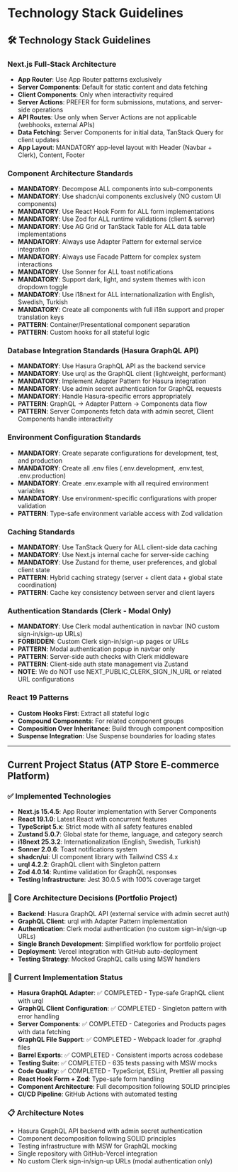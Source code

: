# Technology Stack Guidelines

## 🛠️ Technology Stack Guidelines

### Next.js Full-Stack Architecture

- **App Router**: Use App Router patterns exclusively
- **Server Components**: Default for static content and data fetching
- **Client Components**: Only when interactivity required
- **Server Actions**: PREFER for form submissions, mutations, and server-side operations
- **API Routes**: Use only when Server Actions are not applicable (webhooks, external APIs)
- **Data Fetching**: Server Components for initial data, TanStack Query for client updates
- **App Layout**: MANDATORY app-level layout with Header (Navbar + Clerk), Content, Footer

### Component Architecture Standards

- **MANDATORY**: Decompose ALL components into sub-components
- **MANDATORY**: Use shadcn/ui components exclusively (NO custom UI components)
- **MANDATORY**: Use React Hook Form for ALL form implementations
- **MANDATORY**: Use Zod for ALL runtime validations (client & server)
- **MANDATORY**: Use AG Grid or TanStack Table for ALL data table implementations
- **MANDATORY**: Always use Adapter Pattern for external service integration
- **MANDATORY**: Always use Facade Pattern for complex system interactions
- **MANDATORY**: Use Sonner for ALL toast notifications
- **MANDATORY**: Support dark, light, and system themes with icon dropdown toggle
- **MANDATORY**: Use i18next for ALL internationalization with English, Swedish, Turkish
- **MANDATORY**: Create all components with full i18n support and proper translation keys
- **PATTERN**: Container/Presentational component separation
- **PATTERN**: Custom hooks for all stateful logic

### Database Integration Standards (Hasura GraphQL API)

- **MANDATORY**: Use Hasura GraphQL API as the backend service
- **MANDATORY**: Use urql as the GraphQL client (lightweight, performant)
- **MANDATORY**: Implement Adapter Pattern for Hasura integration
- **MANDATORY**: Use admin secret authentication for GraphQL requests
- **MANDATORY**: Handle Hasura-specific errors appropriately
- **PATTERN**: GraphQL → Adapter Pattern → Components data flow
- **PATTERN**: Server Components fetch data with admin secret, Client Components handle interactivity

### Environment Configuration Standards

- **MANDATORY**: Create separate configurations for development, test, and production
- **MANDATORY**: Create all .env files (.env.development, .env.test, .env.production)
- **MANDATORY**: Create .env.example with all required environment variables
- **MANDATORY**: Use environment-specific configurations with proper validation
- **PATTERN**: Type-safe environment variable access with Zod validation

### Caching Standards

- **MANDATORY**: Use TanStack Query for ALL client-side data caching
- **MANDATORY**: Use Next.js internal cache for server-side caching
- **MANDATORY**: Use Zustand for theme, user preferences, and global client state
- **PATTERN**: Hybrid caching strategy (server + client data + global state coordination)
- **PATTERN**: Cache key consistency between server and client layers

### Authentication Standards (Clerk - Modal Only)

- **MANDATORY**: Use Clerk modal authentication in navbar (NO custom sign-in/sign-up URLs)
- **FORBIDDEN**: Custom Clerk sign-in/sign-up pages or URLs
- **PATTERN**: Modal authentication popup in navbar only
- **PATTERN**: Server-side auth checks with Clerk middleware
- **PATTERN**: Client-side auth state management via Zustand
- **NOTE**: We do NOT use NEXT_PUBLIC_CLERK_SIGN_IN_URL or related URL configurations

### React 19 Patterns

- **Custom Hooks First**: Extract all stateful logic
- **Compound Components**: For related component groups
- **Composition Over Inheritance**: Build through component composition
- **Suspense Integration**: Use Suspense boundaries for loading states

---

## Current Project Status (ATP Store E-commerce Platform)

### ✅ Implemented Technologies

- **Next.js 15.4.5**: App Router implementation with Server Components
- **React 19.1.0**: Latest React with concurrent features
- **TypeScript 5.x**: Strict mode with all safety features enabled
- **Zustand 5.0.7**: Global state for theme, language, and category search
- **i18next 25.3.2**: Internationalization (English, Swedish, Turkish)
- **Sonner 2.0.6**: Toast notifications system
- **shadcn/ui**: UI component library with Tailwind CSS 4.x
- **urql 4.2.2**: GraphQL client with Singleton pattern
- **Zod 4.0.14**: Runtime validation for GraphQL responses
- **Testing Infrastructure**: Jest 30.0.5 with 100% coverage target

### 🎯 Core Architecture Decisions (Portfolio Project)

- **Backend**: Hasura GraphQL API (external service with admin secret auth)
- **GraphQL Client**: urql with Adapter Pattern implementation
- **Authentication**: Clerk modal authentication (no custom sign-in/sign-up URLs)
- **Single Branch Development**: Simplified workflow for portfolio project
- **Deployment**: Vercel integration with GitHub auto-deployment
- **Testing Strategy**: Mocked GraphQL calls using MSW handlers

### 🔄 Current Implementation Status

- **Hasura GraphQL Adapter**: ✅ COMPLETED - Type-safe GraphQL client with urql
- **GraphQL Client Configuration**: ✅ COMPLETED - Singleton pattern with error handling
- **Server Components**: ✅ COMPLETED - Categories and Products pages with data fetching
- **GraphQL File Support**: ✅ COMPLETED - Webpack loader for .graphql files
- **Barrel Exports**: ✅ COMPLETED - Consistent imports across codebase
- **Testing Suite**: ✅ COMPLETED - 635 tests passing with MSW mocks
- **Code Quality**: ✅ COMPLETED - TypeScript, ESLint, Prettier all passing
- **React Hook Form + Zod**: Type-safe form handling
- **Component Architecture**: Full decomposition following SOLID principles
- **CI/CD Pipeline**: GitHub Actions with automated testing

### 📋 Architecture Notes

- Hasura GraphQL API backend with admin secret authentication
- Component decomposition following SOLID principles
- Testing infrastructure with MSW for GraphQL mocking
- Single repository with GitHub-Vercel integration
- No custom Clerk sign-in/sign-up URLs (modal authentication only)
